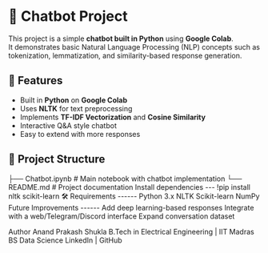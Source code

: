 # 🤖 Chatbot Project

This project is a simple **chatbot built in Python** using **Google Colab**.  
It demonstrates basic Natural Language Processing (NLP) concepts such as tokenization, lemmatization, and similarity-based response generation.  

## 📌 Features
- Built in **Python** on **Google Colab**
- Uses **NLTK** for text preprocessing
- Implements **TF-IDF Vectorization** and **Cosine Similarity**
- Interactive Q&A style chatbot
- Easy to extend with more responses

## 📂 Project Structure
├── Chatbot.ipynb # Main notebook with chatbot implementation
└── README.md # Project documentation
Install dependencies --- 
!pip install nltk scikit-learn
🛠️ Requirements ------ 
Python 3.x
NLTK
Scikit-learn
NumPy
Future Improvements ------ 
Add deep learning-based responses
Integrate with a web/Telegram/Discord interface
Expand conversation dataset

Author
Anand Prakash Shukla
B.Tech in Electrical Engineering | IIT Madras BS Data Science
LinkedIn | GitHub
